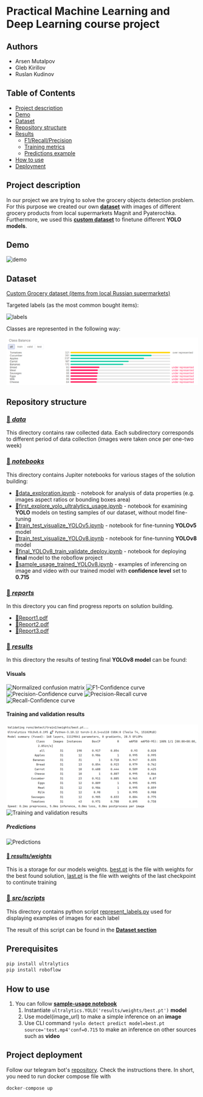 # Practical Machine Learning and Deep Learning course project

## Authors

* Arsen Mutalpov 
* Gleb Kirillov
* Ruslan Kudinov

## Table of Contents

* [Project description](#project-description)
* [Demo](#demo)
* [Dataset](#dataset)
* [Repository structure](#repository-structure)
* [Results](#results)
  * [F1/Recall/Precision](#visuals)
  * [Training metrics](#training-and-validation-results)
  * [Predictions example](#predictions)
* [How to use](#how-to-use)
* [Deployment](#project-deployment)

## Project description

In our project we are trying to solve the grocery objects detection problem. For this purpose we created our own [**dataset**](#dataset) with images of different grocery products from local supermarkets Magnit and Pyaterochka. Furthermore, we used this [**custom dataset**](#dataset) to finetune different **YOLO models**.

## Demo

![demo](demo.gif)

## Dataset

[Custom Grocery dataset (items from local Russian supermarkets)](https://universe.roboflow.com/innopolis-university-5kqay/grocery-products-detection)

Targeted labels (as the most common bought items):

![labels](src/scripts/labels.png)

Classes are represented in the following way:

![class balance](class_balance.png)

## Repository structure

### [📂 _data_](data)

This directory contains raw collected data. Each subdirectory corresponds to different period of data collection (images were taken once per one-two
week)

### [📂 _notebooks_](notebooks)

This directory contains Jupiter notebooks for various stages of the solution building:

* [📜data_exploration.ipynb](notebooks/data_exploration.ipynb) - notebook for analysis of data properties (e.g. images aspect ratios or bounding boxes area)
* [📜first_explore_yolo_ultralytics_usage.ipynb](notebooks/first_explore_yolo_ultralytics_usage.ipynb) - notebook for examining **YOLO** models on testing samples of our dataset, without model fine-tuning
* [📜train_test_visualize_YOLOv5.ipynb](notebooks) - notebook for fine-tunning **YOLOv5** model
* [📜train_test_visualize_YOLOv8.ipynb](notebooks/train_test_visualize_YOLOv8.ipynb) - notebook for fine-tunning **YOLOv8** model
* [📜final_YOLOv8_train_validate_deploy.ipynb](notebooks/final_YOLOv8_train_validate_deploy.ipynb) - notebook for deploying **final** model to the roboflow project
* [📜sample_usage_trained_YOLOv8.ipynb](notebooks/sample_usage_trained_YOLOv8ipynb) - examples of inferencing on image and video with our trained model with **confidence level** set to **0.715**

### [📂 _reports_](reports)

In this directory you can find progress reports on solution building.

* [📜Report1.pdf](reports/Report1.pdf)
* [📜Report2.pdf](reports/Report2.pdf)
* [📜Report3.pdf](reports/Report3.pdf)

### [📂 _results_](results)

  In this directory the results of testing final **YOLOv8 model** can be found:

#### Visuals

![Normalized confusion matrix](results/confusion_matrix_normalized.png)
![F1-Confidence curve](results/F1_curve.png)
![Precision-Confidence curve](results/P_curve.png)
![Precision-Recall curve](results/PR_curve.png)
![Recall-Confidence curve](results/R_curve.png)

#### Training and validation results

![Validation run info](results/validation_run_results.png)
![Training and validation results](results/results.png)

##### Predictions

![Predictions](results/val_batch0_pred.jpg)

####     [📂 _results/weights_](results/weights)

This is a storage for our models weights. [best.pt](results/weights/best.pt) is the file with weights for the best found solution, [last.pt](results/weights/last.pt) is the file with weights of the last checkpoint to continute training

###    [📂 _src/scripts_](src/scripts)

This directory contains python script [represent_labels.py](src/scripts/represent_labels.py) used for displaying examples of images for each label

The result of this script can be found in the [**Dataset section**](#dataset)

## Prerequisites

```py
pip install ultralytics
pip install roboflow
```

## How to use

1. You can follow [**sample-usage notebook**](notebooks/sample_usage_trained_YOLOv8.ipynb)
    1. Instantiate ```ultralytics.YOLO('results/weights/best.pt')``` **model**
    1. Use model(image_url) to make a simple inference on an **image**
    1. Use CLI command ```!yolo detect predict model=best.pt source='test.mp4'conf=0.715``` to make an inference on other sources such as **video**

## Project deployment

Follow our telegram bot's [repository](https://github.com/system205/GroceryObjectDetectionTelegramBot). Check the instructions there. In short, you need to run docker compose file with 

```py
docker-compose up
``` 